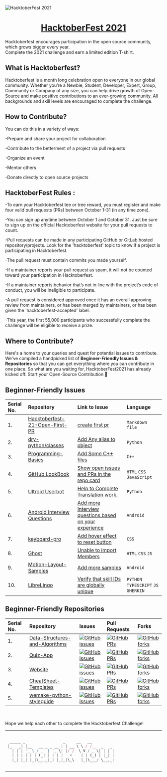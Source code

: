 ![HacktoberFest 2021](https://github.com/Harsh-jot/HacktoberFest-2021/blob/main/hacktoberfest2021%20logo.png?raw=true)

<h1 align="center">
  <a href="https://hacktoberfest.digitalocean.com/">
       HacktoberFest 2021 </h1>
  </a>


Hacktoberfest encourages participation in the open source community, which grows bigger every year.
<br>
Complete the 2021 challenge and earn a limited edition T-shirt.

## What is Hacktoberfest? 

Hacktoberfest is a month long celebration open to everyone in our global community. Whether you’re a Newbie, Student, Developer, Expert, Group, Community or Company of any size, you can help drive growth of Open-Source and make positive contributions to an ever-growing community. All backgrounds and skill levels are encouraged to complete the challenge.


## How to Contribute? 

You can do this in a variety of ways:

-Prepare and share your project for collaboration

-Contribute to the betterment of a project via pull requests

-Organize an event

-Mentor others

-Donate directly to open source projects


## HacktoberFest Rules :

-To earn your Hacktoberfest tee or tree reward, you must register and make four valid pull requests (PRs) between October 1-31 (in any time zone). 

-You can sign up anytime between October 1 and October 31. Just be sure to sign up on the official Hacktoberfest website for your pull requests to count.

-Pull requests can be made in any participating GitHub or GitLab hosted repository/projects. Look for the 'hacktoberfest' topic to know if a project is participating in Hacktoberfest.

-The pull request must contain commits you made yourself.

-If a maintainer reports your pull request as spam, it will not be counted toward your participation in Hacktoberfest.

-If a maintainer reports behavior that’s not in line with the project’s code of conduct, you will be ineligible to participate.

-A pull request is considered approved once it has an overall approving review from maintainers, or has been merged by maintainers, or has been given the 'hacktoberfest-accepted' label.

-This year, the first 55,000 participants who successfully complete the challenge will be eligible to receive a prize.

## Where to Contribute?

Here's a home to your queries and quest for potential issues to contribute. We've compiled a handpicked list of **Beginner-Friendly Issues & Repositories** so that you can get everything where you can contribute in one place. So what are you waiting for, HacktoberFest2021 has already kicked off. Start your Open-Source Contribution 🚀 

## Beginner-Friendly Issues

| Serial No. | Repository| Link to Issue  | Language |
|:--|:--|:--|:--|
| 1. | [Hacktoberfest-21-Open-First-PR](https://github.com/iamdevvalecha/Hacktoberfest-21-Open-First-PR) | [create first pr](https://github.com/iamdevvalecha/Hacktoberfest-21-Open-First-PR/issues/2) | `Markdown file` |
| 2. | [dry-python/classes](https://github.com/dry-python/classes) | [Add Any alias to object](https://github.com/dry-python/classes/issues/307) | `Python` |
| 3. | [Programming-Basics ](https://github.com/Astrodevil/Programming-Basics)| [Add Some C++ files](https://github.com/Astrodevil/Programming-Basics/issues/4) | `C++` |
| 4. | [GitHub LookBook](https://github.com/vinitshahdeo/GitHubLookBook) | [Show open issues and PRs in the repo card](https://github.com/vinitshahdeo/GitHubLookBook/issues/37) | `HTML` `CSS` `JavaScript` |
| 5. | [Ultroid Userbot](https://github.com/TeamUltroid/Ultroid) | [Help to Complete Translation work.](https://github.com/TeamUltroid/Ultroid/issues/175) | `Python` |
| 6. | [Android Interview Questions](https://github.com/niharika2810/android-interview-questions)| [Add more Interview questions based on your experience](https://github.com/niharika2810/android-interview-questions/issues/4) | `Android` |
| 7. | [keyboard-pro](https://github.com/hardeepnarang10/keyboard-pro) | [Add hover effect to reset button](https://github.com/hardeepnarang10/keyboard-pro/issues/1) | `CSS` |
| 8. | [Ghost](https://github.com/TryGhost/Ghost)| [Unable to import Members](https://github.com/TryGhost/Ghost/issues/13216) | `HTML` `CSS` `JS`|
| 9. | [Motion-Layout-Samples](https://github.com/yogeshpaliyal/Motion-Layout-Samples) | [Add more samples](https://github.com/yogeshpaliyal/Motion-Layout-Samples/issues/1) | `Android` |
| 10. | [LibreLingo](https://github.com/kantord/LibreLingo)| [Verify that skill IDs are globally unique](https://github.com/kantord/LibreLingo/issues/1578) | `PYTHON` `TYPESCRIPT` `JS` `GHERKIN` |


## Beginner-Friendly Repositories

| Serial No. | Repository  | Issues  | Pull Requests  | Forks |
|:--|:--|:--|:--|:--|
| 1. | [Data-Structures-and-Algorithms](https://github.com/thepranaygupta/Data-Structures-and-Algorithms) | [![GitHub issues](https://img.shields.io/github/issues/thepranaygupta/Data-Structures-and-Algorithms?color=pink&logo=github&style=flat-square)](https://github.com/thepranaygupta/Data-Structures-and-Algorithms/issues) | [![GitHub PRs](https://img.shields.io/github/issues-pr/thepranaygupta/Data-Structures-and-Algorithms?style=social&logo=github)](https://github.com/thepranaygupta/Data-Structures-and-Algorithms/pulls) | [![GitHub forks](https://img.shields.io/github/forks/thepranaygupta/Data-Structures-and-Algorithms?color=purple&style=flat-square&logo=git)](https://github.com/thepranaygupta/Data-Structures-and-Algorithms/network/members) |
| 2. | [Quiz-App](https://github.com/hellosagar/Quiz-App) | [![GitHub issues](https://img.shields.io/github/issues/hellosagar/Quiz-App?color=pink&logo=github&style=flat-square)](https://github.com/hellosagar/Quiz-App/issues) | [![GitHub PRs](https://img.shields.io/github/issues-pr/hellosagar/Quiz-App?style=social&logo=github)](https://github.com/hellosagar/Quiz-App/pulls) | [![GitHub forks](https://img.shields.io/github/forks/hellosagar/Quiz-App?color=purple&style=flat-square&logo=git)](https://github.com/hellosagar/Quiz-App/network/members) |
| 3. | [Website](https://github.com/FayasNoushad/Website) | [![GitHub issues](https://img.shields.io/github/issues/FayasNoushad/Website?color=pink&logo=github&style=flat-square)](https://github.com/FayasNoushad/Website/issues) | [![GitHub PRs](https://img.shields.io/github/issues-pr/FayasNoushad/Website?style=social&logo=github)](https://github.com/FayasNoushad/Website/pulls) | [![GitHub forks](https://img.shields.io/github/forks/FayasNoushad/Website?color=purple&style=flat-square&logo=git)](https://github.com/FayasNoushad/Website/network/members) |
| 4. | [CheatSheet-Templates](https://github.com/Ayush7614/CheatSheet-Templates)  | [![GitHub issues](https://img.shields.io/github/issues/Ayush7614/CheatSheet-Templates?color=pink&logo=github&style=flat-square)](https://github.com/Ayush7614/CheatSheet-Templates/issues) | [![GitHub PRs](https://img.shields.io/github/issues-pr/Ayush7614/CheatSheet-Templates?style=social&logo=github)](https://github.com/Ayush7614/CheatSheet-Templates/pulls)  | [![GitHub forks](https://img.shields.io/github/forks/Ayush7614/CheatSheet-Templates?color=purple&style=flat-square&logo=git)](https://github.com/Ayush7614/CheatSheet-Templates/network) | 
| 5. | [wemake-python-styleguide](https://github.com/wemake-services/wemake-python-styleguide) | [![GitHub issues](https://img.shields.io/github/issues/wemake-services/wemake-python-styleguide?color=pink&logo=github&style=flat-square)](https://github.com/wemake-services/wemake-python-styleguide/issues) | [![GitHub PRs](https://img.shields.io/github/issues-pr/wemake-services/wemake-python-styleguide?style=social&logo=github)](https://github.com/wemake-services/wemake-python-styleguide/pulls) | [![GitHub forks](https://img.shields.io/github/forks/wemake-services/wemake-python-styleguide?color=purple&style=flat-square&logo=git)](https://github.com/wemake-services/wemake-python-styleguide/network/members) |

<br>

Hope we help each other to complete the Hacktoberfest Challenge!

******

```javascript

  _____ _                 _     __   __          
 |_   _| |__   __ _ _ __ | | __ \ \ / /__  _   _ 
   | | | '_ \ / _` | '_ \| |/ /  \ V / _ \| | | |
   | | | | | | (_| | | | |   <    | | (_) | |_| |
   |_| |_| |_|\__,_|_| |_|_|\_\   |_|\___/ \__,_|
                                                 

```

-----------







